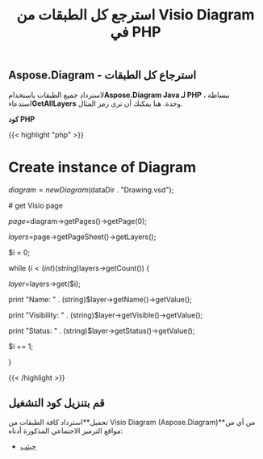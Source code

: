 ﻿---
title: استرجع كل الطبقات من Visio Diagram في PHP
type: docs
weight: 20
url: /ar/java/retrieve-all-layers-from-the-visio-diagram-in-php/
---
## **Aspose.Diagram - استرجاع كل الطبقات**
 لاسترداد جميع الطبقات باستخدام**Aspose.Diagram Java لـ PHP** ، ببساطة استدعاء**GetAllLayers** وحدة. هنا يمكنك أن ترى رمز المثال.

**كود PHP**

{{< highlight "php" >}}

 # Create instance of Diagram

$diagram = new Diagram($dataDir . "Drawing.vsd");

\# get Visio page

$page=$diagram->getPages()->getPage(0);

$layers=$page->getPageSheet()->getLayers();

$i = 0;

while ($i<(int)(string)$layers->getCount()) {

$layer=$layers->get($i);

print "Name: " . (string)$layer->getName()->getValue();

print "Visibility: " . (string)$layer->getVisible()->getValue();

print "Status: " . (string)$layer->getStatus()->getValue();

$i += 1;

}

{{< /highlight >}}
## **قم بتنزيل كود التشغيل**
 تحميل**استرداد كافة الطبقات من Visio Diagram (Aspose.Diagram)**من أي من مواقع الترميز الاجتماعي المذكورة أدناه:

- [جيثب](https://github.com/asposediagram/Aspose.Diagram-for-Java/blob/master/Plugins/Aspose_Diagram_Java_for_PHP/src/aspose/diagram/WorkingwithLayers/GetAllLayers.php)
